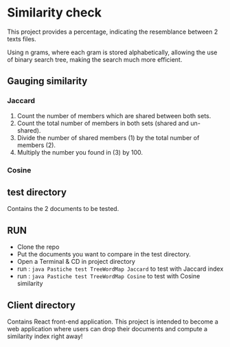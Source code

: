 # Similarity check 
 
 This project provides a percentage, indicating the resemblance between 2 texts files.

 Using n grams, where each gram is stored alphabetically, allowing the use of  binary search tree, making the search much more efficient.

 
## Gauging similarity

### Jaccard

1. Count the number of members which are shared between both sets.
2. Count the total number of members in both sets (shared and un-shared).
3. Divide the number of shared members (1) by the total number of members (2).
4. Multiply the number you found in (3) by 100.


### Cosine


## test directory 

Contains the 2 documents to be tested.

## RUN

- Clone the repo
- Put the documents you want to compare in the test directory.
- Open a Terminal & CD in project directory
- run : `java Pastiche test TreeWordMap Jaccard` to test with Jaccard index
- run : `java Pastiche test TreeWordMap Cosine` to test with Cosine similarity 

## Client directory

Contains React front-end application.
This project is intended to become a web application where users can drop their documents and compute a similarity index right away!




